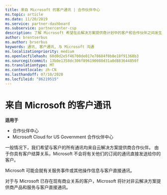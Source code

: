 ```yaml
---
title: 来自 Microsoft 的客户通讯 | 合作伙伴中心
ms.topic: article
ms.date: 11/20/2019
ms.service: partner-dashboard
ms.subservice: partnercenter-csp
description: 了解 Microsoft 希望在云解决方案提供商计划中的客户和合作伙伴之间发生客户通信的方式。
author: brentserbus
ms.author: brserbus
keywords: 通讯, 客户通讯, 与 Microsoft 沟通
ms.localizationpriority: medium
ms.openlocfilehash: 60d0d2e5f46700de017e78684f0b8e18f91368b3
ms.sourcegitcommit: 13b0e1358dc306f896190088d31a0d883644850f
ms.translationtype: MT
ms.contentlocale: zh-CN
ms.lasthandoff: 07/10/2020
ms.locfileid: "86219515"
---
```

# <a name="customer-communication-from-microsoft"></a>来自 Microsoft 的客户通讯

**适用于**

-  合作伙伴中心
-  Microsoft Cloud for US Government 合作伙伴中心


一般情况下，我们希望与客户的所有通讯均来自云解决方案提供商合作伙伴。 由于你具有客户结算关系，Microsoft 不会将有关他们的订阅的通讯直接发送给你的客户。

Microsoft 可能会就有关服务事件或其他操作信息与客户直接通讯。

对于与 Microsoft 已存在现有商业关系的客户，Microsoft 将针对非云解决方案提供商产品和服务与客户直接通讯。

 

 



